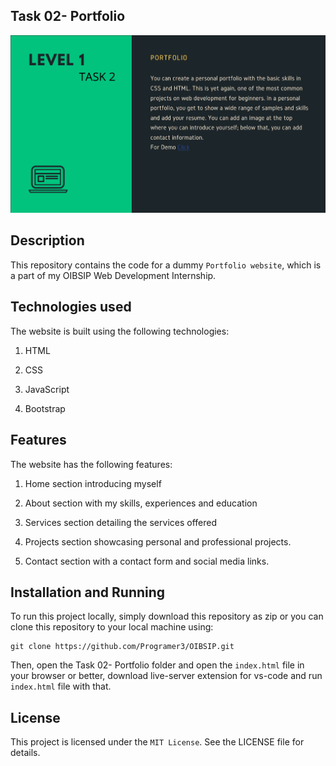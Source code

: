 ## Task 02- Portfolio

![image](task2.png)

## Description

This repository contains the code for a dummy `Portfolio website`, which is a part of my OIBSIP Web Development Internship.

## Technologies used

The website is built using the following technologies:

1. HTML

2. CSS

3. JavaScript

4. Bootstrap

## Features

The website has the following features:

1. Home section introducing myself

2. About section with my skills, experiences and education

3. Services section detailing the services offered

4. Projects section showcasing personal and professional projects.

5. Contact section with a contact form and social media links.

## Installation and Running

To run this project locally, simply  download this repository as zip or you can clone this repository to your local machine using:

```
git clone https://github.com/Programer3/OIBSIP.git
```

Then, open the Task 02- Portfolio folder and open the `index.html` file in your browser or better,
download live-server extension for  vs-code and run `index.html` file with that.

## License

This project is licensed under the `MIT License`. See the LICENSE file for details.

